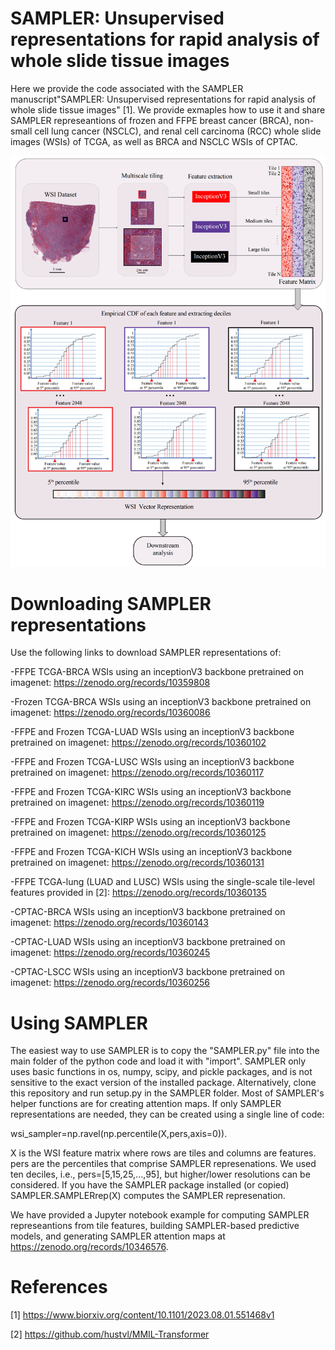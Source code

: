# SAMPLER: Unsupervised representations for rapid analysis of whole slide tissue images
Here we provide the code associated with the SAMPLER manuscript"SAMPLER: Unsupervised representations for rapid analysis of whole slide tissue images" [1]. We provide exmaples how to use it and share SAMPLER represeantions of frozen and FFPE breast cancer (BRCA), non-small cell lung cancer (NSCLC), and renal cell carcinoma (RCC) whole slide images (WSIs) of TCGA, as well as BRCA and NSCLC WSIs of CPTAC.

![SAMPLER overview](https://github.com/TheJacksonLaboratory/SAMPLER/blob/main/mainfig1.png)

# Downloading SAMPLER representations
Use the following links to download SAMPLER representations of:

-FFPE TCGA-BRCA WSIs using an inceptionV3 backbone pretrained on imagenet: https://zenodo.org/records/10359808

-Frozen TCGA-BRCA WSIs using an inceptionV3 backbone pretrained on imagenet: https://zenodo.org/records/10360086

-FFPE and Frozen TCGA-LUAD WSIs using an inceptionV3 backbone pretrained on imagenet: https://zenodo.org/records/10360102

-FFPE and Frozen TCGA-LUSC WSIs using an inceptionV3 backbone pretrained on imagenet: https://zenodo.org/records/10360117

-FFPE and Frozen TCGA-KIRC WSIs using an inceptionV3 backbone pretrained on imagenet: https://zenodo.org/records/10360119

-FFPE and Frozen TCGA-KIRP WSIs using an inceptionV3 backbone pretrained on imagenet: https://zenodo.org/records/10360125

-FFPE and Frozen TCGA-KICH WSIs using an inceptionV3 backbone pretrained on imagenet: https://zenodo.org/records/10360131

-FFPE TCGA-lung (LUAD and LUSC) WSIs using the single-scale tile-level features provided in [2]: https://zenodo.org/records/10360135

-CPTAC-BRCA WSIs using an inceptionV3 backbone pretrained on imagenet: https://zenodo.org/records/10360143

-CPTAC-LUAD WSIs using an inceptionV3 backbone pretrained on imagenet: https://zenodo.org/records/10360245

-CPTAC-LSCC WSIs using an inceptionV3 backbone pretrained on imagenet: https://zenodo.org/records/10360256



# Using SAMPLER
The easiest way to use SAMPLER is to copy the "SAMPLER.py" file into the main folder of the python code and load it with "import". SAMPLER only uses basic functions in os, numpy, scipy, and pickle packages, and is not sensitive to the exact version of the installed package. Alternatively, clone this repository and run setup.py in the SAMPLER folder. Most of SAMPLER's helper functions are for creating attention maps. If only SAMPLER representations are needed, they can be created using a single line of code:

wsi_sampler=np.ravel(np.percentile(X,pers,axis=0)).

X is the WSI feature matrix where rows are tiles and columns are features. pers are the percentiles that comprise SAMPLER represenations. We used ten deciles, i.e., pers=[5,15,25,...,95], but higher/lower resolutions can be considered. If you have the SAMPLER package installed (or copied) SAMPLER.SAMPLERrep(X) computes the SAMPLER represenation.


We have provided a Jupyter notebook example for computing SAMPLER represeantions from tile features, building SAMPLER-based predictive models, and generating SAMPLER attention maps at https://zenodo.org/records/10346576.

# References

[1] https://www.biorxiv.org/content/10.1101/2023.08.01.551468v1

[2] https://github.com/hustvl/MMIL-Transformer

